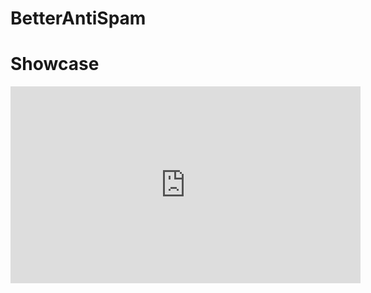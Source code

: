 # BetterAntiSpam
<h1>Showcase</h1>
<iframe width="560" height="315" src="https://www.youtube.com/embed/pR_qE2YMlto?controls=0" title="YouTube video player" frameborder="0" allow="accelerometer; autoplay; clipboard-write; encrypted-media; gyroscope; picture-in-picture" allowfullscreen></iframe>
